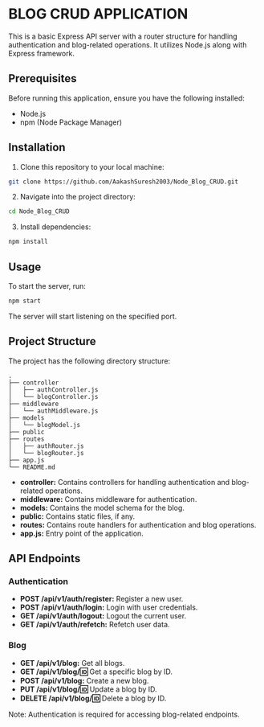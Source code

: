 # BLOG CRUD APPLICATION

This is a basic Express API server with a router structure for handling authentication and blog-related operations. It utilizes Node.js along with Express framework.

## Prerequisites

Before running this application, ensure you have the following installed:

- Node.js
- npm (Node Package Manager)

## Installation

1. Clone this repository to your local machine:

```bash
git clone https://github.com/AakashSuresh2003/Node_Blog_CRUD.git
```

2. Navigate into the project directory:

```bash
cd Node_Blog_CRUD
```

3. Install dependencies:

```bash
npm install
```

## Usage

To start the server, run:

```bash
npm start
```

The server will start listening on the specified port.

## Project Structure

The project has the following directory structure:

```
.
├── controller
│   ├── authController.js
│   └── blogController.js
├── middleware
│   └── authMiddleware.js
├── models
│   └── blogModel.js
├── public
├── routes
│   ├── authRouter.js
│   └── blogRouter.js
├── app.js
└── README.md
```

- **controller:** Contains controllers for handling authentication and blog-related operations.
- **middleware:** Contains middleware for authentication.
- **models:** Contains the model schema for the blog.
- **public:** Contains static files, if any.
- **routes:** Contains route handlers for authentication and blog operations.
- **app.js:** Entry point of the application.

## API Endpoints

### Authentication

- **POST /api/v1/auth/register:** Register a new user.
- **POST /api/v1/auth/login:** Login with user credentials.
- **GET /api/v1/auth/logout:** Logout the current user.
- **GET /api/v1/auth/refetch:** Refetch user data.

### Blog

- **GET /api/v1/blog:** Get all blogs.
- **GET /api/v1/blog/:id:** Get a specific blog by ID.
- **POST /api/v1/blog:** Create a new blog.
- **PUT /api/v1/blog/:id:** Update a blog by ID.
- **DELETE /api/v1/blog/:id:** Delete a blog by ID.

Note: Authentication is required for accessing blog-related endpoints.
